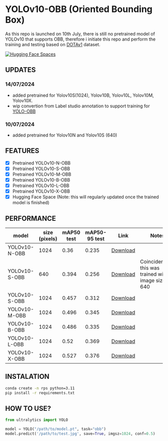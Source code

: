 # YOLOv10-OBB (Oriented Bounding Box)

As this repo is launched on 10th July, there is still no pretrained model of YOLOv10 that supports OBB, therefore i initiate this repo and perform the training and testing based on [DOTAv1](https://captain-whu.github.io/DOTA/index.html) dataset.

[![Hugging Face Spaces](https://img.shields.io/badge/%F0%9F%A4%97%20Hugging%20Face-Spaces-blue)](https://huggingface.co/spaces/hamhanry/YOLOv10-OBB)

## UPDATES
### 14/07/2024
- added pretrained for Yolov10S(1024), Yolov10B, Yolov10L, Yolov10M, Yolov10X.
- wip convertion from Label studio annotation to support training for [YOLO-OBB](https://github.com/hamhanry/label-studio-converter-for-YOLO-OBB)

### 10/07/2024
- added pretrained for Yolov10N and Yolov10S (640)

## FEATURES
- [x] Pretrained YOLOv10-N-OBB
- [x] Pretrained YOLOv10-S-OBB
- [x] Pretrained YOLOv10-M-OBB
- [x] Pretrained YOLOv10-B-OBB
- [x] Pretrained YOLOv10-L-OBB
- [x] Pretrained YOLOv10-X-OBB
- [x] Hugging Face Space (Note: this will regularly updated once the trained model is finished)

## PERFORMANCE
| model | size (pixels) | mAP50 test | mAP50-95 test | Link | Notes |
| ----- | ------------- | --------- | ------------ | ---- | ----- |
|YOLOv10-N-OBB| 1024|0.36|0.235|[Download](https://huggingface.co/spaces/hamhanry/YOLOv10-OBB/blob/main/pretrained/yolov10n-obb.pt)
|YOLOv10-S-OBB| 640|0.394|0.256|[Download](https://huggingface.co/spaces/hamhanry/YOLOv10-OBB/blob/main/pretrained/yolov10s-640-obb.pt) |Coincidentally, this was trained with image size 640 |
|YOLOv10-S-OBB| 1024|0.457|0.312|[Download](https://huggingface.co/spaces/hamhanry/YOLOv10-OBB/blob/main/pretrained/yolov10s-obb.pt) | |
|YOLOv10-M-OBB| 1024|0.496|0.345|[Download](https://huggingface.co/spaces/hamhanry/YOLOv10-OBB/blob/main/pretrained/yolov10m-obb.pt) | |
|YOLOv10-B-OBB| 1024|0.486|0.335|[Download](https://huggingface.co/spaces/hamhanry/YOLOv10-OBB/blob/main/pretrained/yolov10b-obb.pt) | |
|YOLOv10-L-OBB| 1024|0.52|0.369|[Download](https://huggingface.co/spaces/hamhanry/YOLOv10-OBB/blob/main/pretrained/yolov10l-obb.pt) | |
|YOLOv10-X-OBB| 1024|0.527|0.376|[Download](https://huggingface.co/spaces/hamhanry/YOLOv10-OBB/blob/main/pretrained/yolov10x-obb.pt) | |


## INSTALATION
```bash
conda create -n rps python=3.11
pip install -r requirements.txt
```

## HOW TO USE?
```python
from ultralytics import YOLO

model = YOLO("/path/to/model.pt", task="obb")
model.predict('/path/to/test.jpg', save=True, imgsz=1024, conf=0.5)
```


